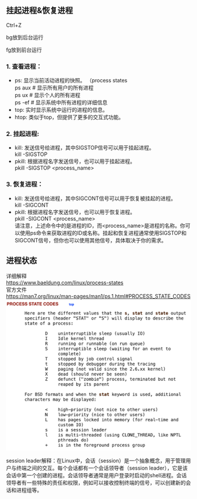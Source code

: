 ## 挂起进程&恢复进程
Ctrl+Z 

bg放到后台运行

fg放到前台运行

### 1. 查看进程：
  * ps: 显示当前活动进程的快照。 （process states   
ps aux     # 显示所有用户的所有进程   
ps ux      # 显示个人的所有进程   
ps -ef     # 显示系统中所有进程的详细信息   
  * top: 实时显示系统中运行的进程的信息。   
  * htop: 类似于top，但提供了更多的交互式功能。   

### 2. 挂起进程:
  * kill: 发送信号给进程，其中SIGSTOP信号可以用于挂起进程。   
kill -SIGSTOP <PID>   
  * pkill: 根据进程名字发送信号，也可以用于挂起进程。   
pkill -SIGSTOP <process_name>   

### 3. 恢复进程：
  * kill: 发送信号给进程，其中SIGCONT信号可以用于恢复被挂起的进程。   
kill -SIGCONT <PID>   
  * pkill: 根据进程名字发送信号，也可以用于恢复进程。   
pkill -SIGCONT <process_name>   
请注意，上述命令中的<PID>是进程的ID，而<process_name>是进程的名称。你可以使用ps命令来获取进程的ID或名称。挂起和恢复进程通常使用SIGSTOP和SIGCONT信号，但你也可以使用其他信号，具体取决于你的需求。

## 进程状态
详细解释   
<https://www.baeldung.com/linux/process-states>   
官方文件   
<https://man7.org/linux/man-pages/man1/ps.1.html#PROCESS_STATE_CODES>  
![process_state](/assets/image/process_state.png)

session leader解释：在Linux中，会话（session）是一个抽象概念，用于管理用户与终端之间的交互。每个会话都有一个会话领导者（session leader），它是该会话中第一个创建的进程。会话领导者通常是用户登录时启动的shell进程。会话领导者有一些特殊的责任和权限，例如可以接收控制终端的信号，可以创建新的会话和进程组等。

